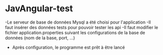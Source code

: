 # JavAngular-test
-Le serveur de base de données Mysql a été choisi pour l'application 
-Il faut insérer des données tests pour pouvoir tester les api 
-Il faut modifier le fichier application.properties suivant les configurations de la base de données (nom de la base, port, ...)
- Après configuration, le programme est prêt à être lancé